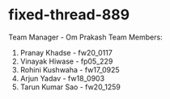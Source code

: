 # fixed-thread-889
Team Manager - Om Prakash
Team Members:
1. Pranay Khadse - fw20_0117
2. Vinayak Hiwase - fp05_229
3. Rohini Kushwaha - fw17_0925
4. Arjun Yadav - fw18_0903
5. Tarun Kumar Sao - fw20_1259

